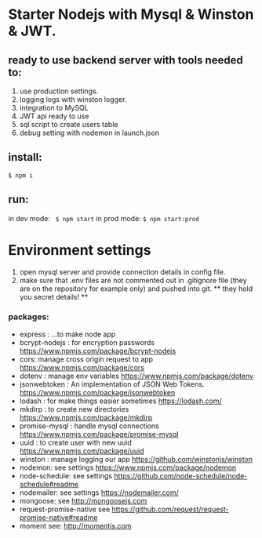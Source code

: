 # Starter Nodejs with Mysql & Winston & JWT.

## ready to use backend server with tools needed to:
1. use production settings.
2. logging logs with winston logger.
3. integration to MySQL 
4. JWT api ready to use
5. sql script to create users table 
6. debug setting with nodemon in launch.json 

## install:

``` $ npm i ``` 

## run:
in dev mode: ``` $ npm start```
in prod mode: ``` $ npm start:prod ```

# Environment settings
 
1. open mysql server and provide connection details in config file.
2. make sure that .env files are not commented out in .gitignore file (they are on the repository for example only) and pushed into git. ** they hold you secret details! **


### packages: 
   - express : ...to make node app 
   - bcrypt-nodejs : for encryption passwords https://www.npmjs.com/package/bcrypt-nodejs
   - cors: manage cross origin request to app https://www.npmjs.com/package/cors
   - dotenv : manage env variables  https://www.npmjs.com/package/dotenv
   - jsonwebtoken : An implementation of JSON Web Tokens. https://www.npmjs.com/package/jsonwebtoken
   - lodash : for make things easier sometimes https://lodash.com/
   - mkdirp : to create new directories https://www.npmjs.com/package/mkdirp
   - promise-mysql : handle mysql connections https://www.npmjs.com/package/promise-mysql
   - uuid : to create user with new uuid https://www.npmjs.com/package/uuid
   - winston : manage logging our app  https://github.com/winstonjs/winston
   - nodemon: see  settings https://www.npmjs.com/package/nodemon
   - node-schedule: see  settings https://github.com/node-schedule/node-schedule#readme
   - nodemailer: see  settings https://nodemailer.com/
   - mongoose: see http://mongoosejs.com  
   - request-promise-native see https://github.com/request/request-promise-native#readme
   - moment see: http://momentjs.com